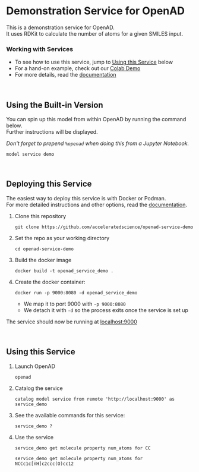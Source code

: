 # Demonstration Service for OpenAD

This is a demonstration service for OpenAD.  
It uses RDKit to calculate the number of atoms for a given SMILES input.

### Working with Services

-   To see how to use this service, jump to [Using this Service](#using-this-service) below
-   For a hand-on example, check out our [Colab Demo](https://colab.research.google.com/drive/15iizKPQ9hJ-yexegI1MNpeoqinb6C5-V)
-   For more details, read the [documentation](https://openad.accelerate.science/docs/model-service/using-models)

<br>

## Using the Built-in Version

You can spin up this model from within OpenAD by running the command below.  
Further instructions will be displayed.

_Don't forget to prepend `%openad` when doing this from a Jupyter Notebook._

```shell
model service demo
```

<br>

## Deploying this Service

The easiest way to deploy this service is with Docker or Podman.  
For more detailed instructions and other options, read the [documentation](https://openad.accelerate.science/docs/model-service/deploying-models).

1. Clone this repository

    ```shell
    git clone https://github.com/acceleratedscience/openad-service-demo
    ```

2. Set the repo as your working directory

    ```shell
    cd openad-service-demo
    ```

3. Build the docker image

    ```shell
    docker build -t openad_service_demo .
    ```

4. Create the docker container:

    ```
    docker run -p 9000:8080 -d openad_service_demo
    ```

    - We map it to port 9000 with `-p 9000:8080`
    - We detach it with `-d` so the process exits once the service is set up

The service should now be running at [localhost:9000](http://localhost:9000)

<br>

## Using this Service

1. Launch OpenAD

    ```shell
    openad
    ```

2. Catalog the service

    ```shell
    catalog model service from remote 'http://localhost:9000' as service_demo
    ```

3. See the available commands for this service:

    ```shell
    service_demo ?
    ```

4. Use the service

    ```shell
    service_demo get molecule property num_atoms for CC
    ```

    ```shell
    service_demo get molecule property num_atoms for NCCc1c[nH]c2ccc(O)cc12
    ```
